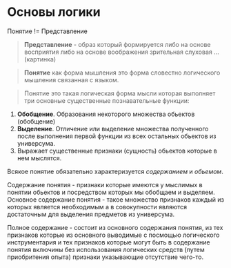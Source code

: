 # Основы логики



Понятие != Представление

>**Представление** - образ который формируется либо на основе 
восприятия либо на основе воображения зрительная слуховая ...(картинка)

>**Понятие** как форма мышления это форма словестно логического мышления связанная с языком.


>Понятие это такая логическая форма мысли которая выполняет три основные существенные познавательные функции:

1. **Обобщение**. Образования некоторого множества обьектов (обобщение)
2. **Выделение**. Отличение или выделение множества полученного после выполнения первой функции из всех остальных обьектов из универсума. 
3. Выражает существенные признаки (сущность) обьектов которые в нем мыслятся. 

Всякое понятие обязательно характеризуется *содержанием* и *обьемом*.

Содержание понятия - признаки которые имеются у мыслимых в понятии обьектов и посредством которых мы обобщаем и выделяем.
Основное содержание понятия - такое множество признаков каждый из которых является необходимым
а в совокупности являются достаточным для выделения предметов из универсума.
  
Полное содержание - состоит из основного содержания понятия, 
из тех признаков которые из основного выводимые с посмощью логического инструментария
и тех признаков которые могут быть в содержание понятия включины без использования логических средств (путем приобритения опыта)
признаки указывающие отсутствие чего-то.  